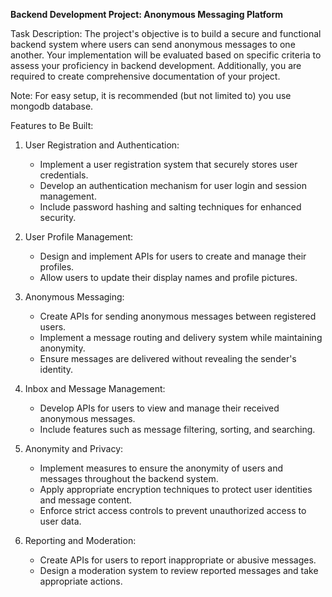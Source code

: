 **Backend Development Project: Anonymous Messaging Platform**

Task Description:
The project's objective is to build a secure and functional backend system where users can send anonymous messages to one another. Your implementation will be evaluated based on specific criteria to assess your proficiency in backend development. Additionally, you are required to create comprehensive documentation of your project.

Note: For easy setup, it is recommended (but not limited to) you use mongodb database.

Features to Be Built:
1. User Registration and Authentication:
   - Implement a user registration system that securely stores user credentials.
   - Develop an authentication mechanism for user login and session management.
   - Include password hashing and salting techniques for enhanced security.

2. User Profile Management:
   - Design and implement APIs for users to create and manage their profiles.
   - Allow users to update their display names and profile pictures.

3. Anonymous Messaging:
   - Create APIs for sending anonymous messages between registered users.
   - Implement a message routing and delivery system while maintaining anonymity.
   - Ensure messages are delivered without revealing the sender's identity.

4. Inbox and Message Management:
   - Develop APIs for users to view and manage their received anonymous messages.
   - Include features such as message filtering, sorting, and searching.

5. Anonymity and Privacy:
   - Implement measures to ensure the anonymity of users and messages throughout the backend system.
   - Apply appropriate encryption techniques to protect user identities and message content.
   - Enforce strict access controls to prevent unauthorized access to user data.

6. Reporting and Moderation:
   - Create APIs for users to report inappropriate or abusive messages.
   - Design a moderation system to review reported messages and take appropriate actions.



